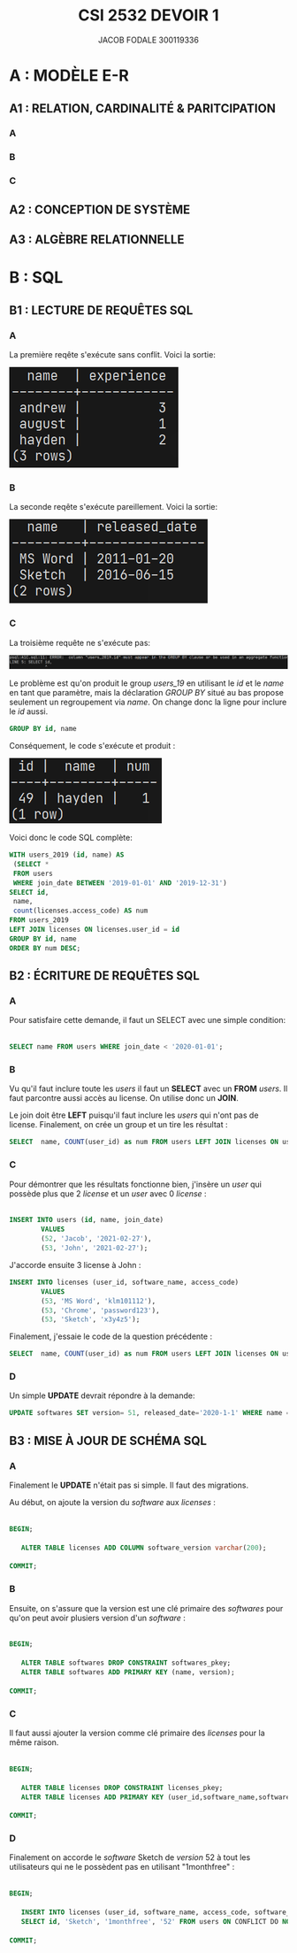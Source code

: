 # 

<h1 align="center">
   CSI 2532 DEVOIR 1
</h1>

<p align="center">
  JACOB FODALE 300119336
</p>

# A : MODÈLE E-R



  ## A1 : RELATION, CARDINALITÉ & PARITCIPATION
  
  ### A
  
  ### B
  
  ### C
  

  ## A2 : CONCEPTION DE SYSTÈME

  ## A3 : ALGÈBRE RELATIONNELLE




# B : SQL

## B1 : LECTURE DE REQUÊTES SQL

### A


La première reqête s'exécute sans conflit. Voici la sortie:

![B1 A](https://github.com/jfoda041/csi2532_devoir1/blob/main/assets/B1A.png?raw=true)

### B

La seconde reqête s'exécute pareillement. Voici la sortie:

![B1 B](https://github.com/jfoda041/csi2532_devoir1/blob/main/assets/B1B.png?raw=true)


### C

La troisième requête ne s'exécute pas:

![B1 C Fonctinne pas](https://github.com/jfoda041/csi2532_devoir1/blob/main/assets/B1C1.png?raw=true)

Le problème est qu'on produit le group  _users_19_ en utilisant le _id_ et le _name_ en tant que paramètre, mais la déclaration _GROUP BY_
situé au bas propose seulement un regroupement via _name_. On change donc la ligne pour inclure le _id_ aussi.

```sql
GROUP BY id, name
```

Conséquement, le code s'exécute et produit :

![B1 C Fonctinne ](https://github.com/jfoda041/csi2532_devoir1/blob/main/assets/B1C2.png?raw=true)

Voici donc le code SQL complète:

```sql
WITH users_2019 (id, name) AS
 (SELECT *
 FROM users
 WHERE join_date BETWEEN '2019-01-01' AND '2019-12-31')
SELECT id,
 name,
 count(licenses.access_code) AS num
FROM users_2019
LEFT JOIN licenses ON licenses.user_id = id
GROUP BY id, name
ORDER BY num DESC;
```


## B2 : ÉCRITURE DE REQUÊTES SQL

### A

Pour satisfaire cette demande, il faut un SELECT avec une simple condition:

```sql

SELECT name FROM users WHERE join_date < '2020-01-01';

```

### B

Vu qu'il faut inclure toute les _users_ il faut un **SELECT** avec un **FROM** _users_. Il faut parcontre aussi accès au license. On utilise donc un **JOIN**.

Le join doit être **LEFT** puisqu'il faut inclure les _users_ qui n'ont pas de license. Finalement, on crée un group et un tire les résultat :

```sql
SELECT  name, COUNT(user_id) as num FROM users LEFT JOIN licenses ON users.id = licenses.user_id GROUP BY name, user_id ORDER by COUNT(user_id) DESC, name ASC;	
```

### C

Pour démontrer que les résultats fonctionne bien, j'insère un _user_ qui possède plus que 2 _license_ et un _user_ avec 0 _license_ :

```sql

INSERT INTO users (id, name, join_date)
		VALUES
		(52, 'Jacob', '2021-02-27'),
		(53, 'John', '2021-02-27');

```

J'accorde ensuite 3 license à John :

```sql
INSERT INTO licenses (user_id, software_name, access_code)
		VALUES
		(53, 'MS Word', 'klm101112'),
		(53, 'Chrome', 'password123'),
		(53, 'Sketch', 'x3y4z5');
```

Finalement, j'essaie le code de la question précédente :

```sql
SELECT  name, COUNT(user_id) as num FROM users LEFT JOIN licenses ON users.id = licenses.user_id GROUP BY name, user_id ORDER by COUNT(user_id) DESC, name ASC;	
```

### D

Un simple **UPDATE** devrait répondre à la demande:

``` sql
UPDATE softwares SET version= 51, released_date='2020-1-1' WHERE name = 'Sketch';
```



## B3 : MISE À JOUR DE SCHÉMA SQL

### A

Finalement le **UPDATE** n'était pas si simple. Il faut des migrations.

Au début, on ajoute la version du _software_ aux _licenses_ :

```sql

BEGIN;

   ALTER TABLE licenses ADD COLUMN software_version varchar(200);

COMMIT;

```

### B

Ensuite, on s'assure que la version est une clé primaire des _softwares_ pour qu'on peut avoir plusiers version d'un _software_ :

```sql

BEGIN;

   ALTER TABLE softwares DROP CONSTRAINT softwares_pkey;
   ALTER TABLE softwares ADD PRIMARY KEY (name, version);
   
COMMIT;

```

### C

Il faut aussi ajouter la version comme clé primaire des _licenses_ pour la même raison.

```sql

BEGIN;

   ALTER TABLE licenses DROP CONSTRAINT licenses_pkey;
   ALTER TABLE licenses ADD PRIMARY KEY (user_id,software_name,software_version);

COMMIT;

```

### D

Finalement on accorde le _software_ Sketch de _version_ 52 à tout les utilisateurs qui ne le possèdent pas en utilisant "1monthfree" :

``` sql

BEGIN;

   INSERT INTO licenses (user_id, software_name, access_code, software_version) 
   SELECT id, 'Sketch', '1monthfree', '52' FROM users ON CONFLICT DO NOTHING;

COMMIT;

```





